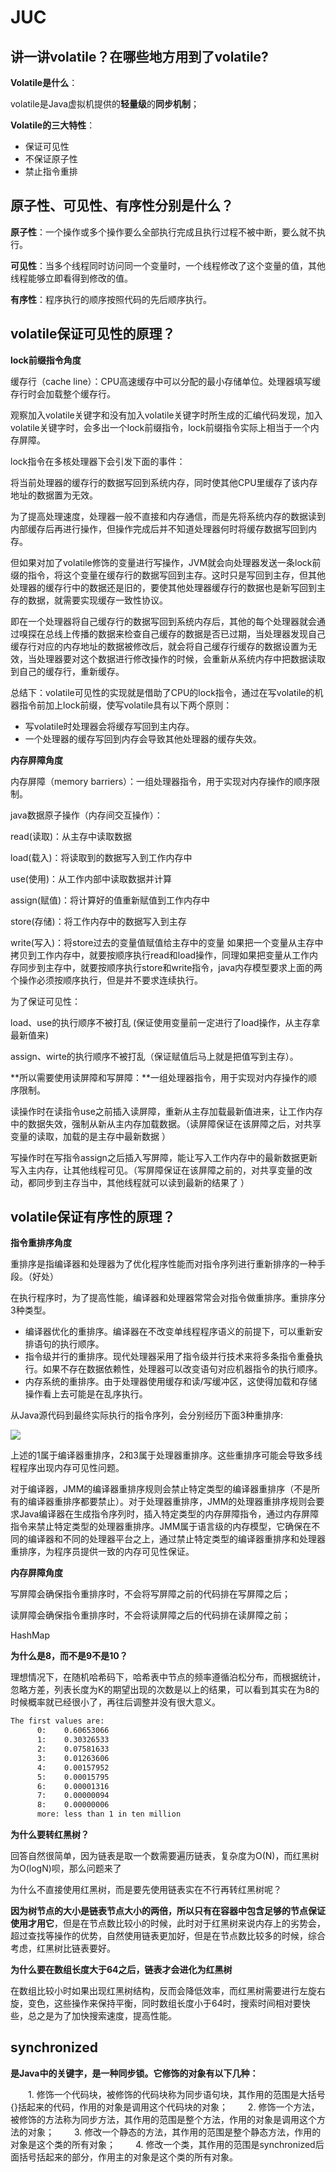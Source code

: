 





# JUC

## 讲一讲volatile？在哪些地方用到了volatile?

**Volatile是什么**：

volatile是Java虚拟机提供的**轻量级**的**同步机制**；

**Volatile的三大特性**：

- 保证可见性
- 不保证原子性
- 禁止指令重排

## 原子性、可见性、有序性分别是什么？

**原子性**：一个操作或多个操作要么全部执行完成且执行过程不被中断，要么就不执行。

**可见性**：当多个线程同时访问同一个变量时，一个线程修改了这个变量的值，其他线程能够立即看得到修改的值。

**有序性**：程序执行的顺序按照代码的先后顺序执行。

## volatile保证可见性的原理？

**lock前缀指令角度**

缓存行（cache line）：CPU高速缓存中可以分配的最小存储单位。处理器填写缓存行时会加载整个缓存行。

观察加入volatile关键字和没有加入volatile关键字时所生成的汇编代码发现，加入volatile关键字时，会多出一个lock前缀指令，lock前缀指令实际上相当于一个内存屏障。

lock指令在多核处理器下会引发下面的事件：

将当前处理器的缓存行的数据写回到系统内存，同时使其他CPU里缓存了该内存地址的数据置为无效。

为了提高处理速度，处理器一般不直接和内存通信，而是先将系统内存的数据读到内部缓存后再进行操作，但操作完成后并不知道处理器何时将缓存数据写回到内存。

但如果对加了volatile修饰的变量进行写操作，JVM就会向处理器发送一条lock前缀的指令，将这个变量在缓存行的数据写回到主存。这时只是写回到主存，但其他处理器的缓存行中的数据还是旧的，要使其他处理器缓存行的数据也是新写回到主存的数据，就需要实现缓存一致性协议。

即在一个处理器将自己缓存行的数据写回到系统内存后，其他的每个处理器就会通过嗅探在总线上传播的数据来检查自己缓存的数据是否已过期，当处理器发现自己缓存行对应的内存地址的数据被修改后，就会将自己缓存行缓存的数据设置为无效，当处理器要对这个数据进行修改操作的时候，会重新从系统内存中把数据读取到自己的缓存行，重新缓存。

总结下：volatile可见性的实现就是借助了CPU的lock指令，通过在写volatile的机器指令前加上lock前缀，使写volatile具有以下两个原则：

- 写volatile时处理器会将缓存写回到主内存。
- 一个处理器的缓存写回到内存会导致其他处理器的缓存失效。

**内存屏障角度**

内存屏障（memory barriers）：一组处理器指令，用于实现对内存操作的顺序限制。

java数据原子操作（内存间交互操作）：

read(读取)：从主存中读取数据

load(载入)：将读取到的数据写入到工作内存中

use(使用)：从工作内部中读取数据并计算

assign(赋值)：将计算好的值重新赋值到工作内存中

store(存储)：将工作内存中的数据写入到主存

write(写入)：将store过去的变量值赋值给主存中的变量
如果把一个变量从主存中拷贝到工作内存中，就要按顺序执行read和load操作，同理如果把变量从工作内存同步到主存中，就要按顺序执行store和write指令，java内存模型要求上面的两个操作必须按顺序执行，但是并不要求连续执行。

为了保证可见性：

load、use的执行顺序不被打乱 (保证使用变量前一定进行了load操作，从主存拿最新值来)

assign、wirte的执行顺序不被打乱（保证赋值后马上就是把值写到主存）。

**所以需要使用读屏障和写屏障：**一组处理器指令，用于实现对内存操作的顺序限制。

读操作时在读指令use之前插入读屏障，重新从主存加载最新值进来，让工作内存中的数据失效，强制从新从主内存加载数据。（读屏障保证在该屏障之后，对共享变量的读取，加载的是主存中最新数据 ）

写操作时在写指令assign之后插入写屏障，能让写入工作内存中的最新数据更新写入主内存，让其他线程可见。（写屏障保证在该屏障之前的，对共享变量的改动，都同步到主存当中，其他线程就可以读到最新的结果了 ）

## volatile保证有序性的原理？

**指令重排序角度**

重排序是指编译器和处理器为了优化程序性能而对指令序列进行重新排序的一种手段。（好处）

在执行程序时，为了提高性能，编译器和处理器常常会对指令做重排序。重排序分3种类型。

- 编译器优化的重排序。编译器在不改变单线程程序语义的前提下，可以重新安排语句的执行顺序。
- 指令级并行的重排序。现代处理器采用了指令级并行技术来将多条指令重叠执行。如果不存在数据依赖性，处理器可以改变语句对应机器指令的执行顺序。
- 内存系统的重排序。由于处理器使用缓存和读/写缓冲区，这使得加载和存储操作看上去可能是在乱序执行。

从Java源代码到最终实际执行的指令序列，会分别经历下面3种重排序:

![](https://cdn.jsdelivr.net/gh/xzMhehe/StaticFile_CDN/static/img202212191009973.png)

上述的1属于编译器重排序，2和3属于处理器重排序。这些重排序可能会导致多线程程序出现内存可见性问题。

对于编译器，JMM的编译器重排序规则会禁止特定类型的编译器重排序（不是所有的编译器重排序都要禁止）。对于处理器重排序，JMM的处理器重排序规则会要求Java编译器在生成指令序列时，插入特定类型的内存屏障指令，通过内存屏障指令来禁止特定类型的处理器重排序。JMM属于语言级的内存模型，它确保在不同的编译器和不同的处理器平台之上，通过禁止特定类型的编译器重排序和处理器重排序，为程序员提供一致的内存可见性保证。

**内存屏障角度**

写屏障会确保指令重排序时，不会将写屏障之前的代码排在写屏障之后；

读屏障会确保指令重排序时，不会将读屏障之后的代码排在读屏障之前；

HashMap

**为什么是8，而不是9不是10？**

理想情况下，在随机哈希码下，哈希表中节点的频率遵循泊松分布，而根据统计，忽略方差，列表长度为K的期望出现的次数是以上的结果，可以看到其实在为8的时候概率就已经很小了，再往后调整并没有很大意义。

```bash
The first values are:
      0:    0.60653066
      1:    0.30326533
      2:    0.07581633
      3:    0.01263606
      4:    0.00157952
      5:    0.00015795
      6:    0.00001316
      7:    0.00000094
      8:    0.00000006
      more: less than 1 in ten million
```

**为什么要转红黑树？**

回答自然很简单，因为链表是取一个数需要遍历链表，复杂度为O(N)，而红黑树为O(logN)呗，那么问题来了

为什么不直接使用红黑树，而是要先使用链表实在不行再转红黑树呢？

**因为树节点的大小是链表节点大小的两倍，所以只有在容器中包含足够的节点保证使用才用它**，但是在节点数比较小的时候，此时对于红黑树来说内存上的劣势会，超过查找等操作的优势，自然使用链表更加好，但是在节点数比较多的时候，综合考虑，红黑树比链表要好。

**为什么要在数组长度大于64之后，链表才会进化为红黑树**

在数组比较小时如果出现红黑树结构，反而会降低效率，而红黑树需要进行左旋右旋，变色，这些操作来保持平衡，同时数组长度小于64时，搜索时间相对要快些，总之是为了加快搜索速度，提高性能。

## synchronized

**是Java中的关键字，是一种同步锁。它修饰的对象有以下几种：** 

　　1. 修饰一个代码块，被修饰的代码块称为同步语句块，其作用的范围是大括号{}括起来的代码，作用的对象是调用这个代码块的对象； 
　　2. 修饰一个方法，被修饰的方法称为同步方法，其作用的范围是整个方法，作用的对象是调用这个方法的对象； 
　　3. 修改一个静态的方法，其作用的范围是整个静态方法，作用的对象是这个类的所有对象； 
　　4. 修改一个类，其作用的范围是synchronized后面括号括起来的部分，作用主的对象是这个类的所有对象。

